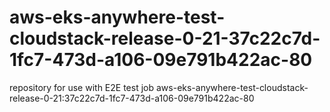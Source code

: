 # aws-eks-anywhere-test-cloudstack-release-0-21-37c22c7d-1fc7-473d-a106-09e791b422ac-80
repository for use with E2E test job aws-eks-anywhere-test-cloudstack-release-0-21:37c22c7d-1fc7-473d-a106-09e791b422ac-80
